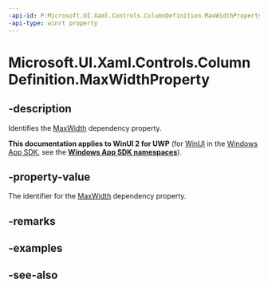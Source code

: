 ```yaml
---
-api-id: P:Microsoft.UI.Xaml.Controls.ColumnDefinition.MaxWidthProperty
-api-type: winrt property
---
```


<!-- Property syntax
public Windows.UI.Xaml.DependencyProperty MaxWidthProperty { get; }
-->

# Microsoft.UI.Xaml.Controls.ColumnDefinition.MaxWidthProperty

## -description
Identifies the [MaxWidth](columndefinition_maxwidth.md) dependency property.

**This documentation applies to WinUI 2 for UWP** (for [WinUI](/windows/apps/winui/winui3/) in the [Windows App SDK](/windows/apps/windows-app-sdk/), see the **[Windows App SDK namespaces](/windows/windows-app-sdk/api/winrt/)**).

## -property-value
The identifier for the [MaxWidth](columndefinition_maxwidth.md) dependency property.

## -remarks

## -examples

## -see-also
